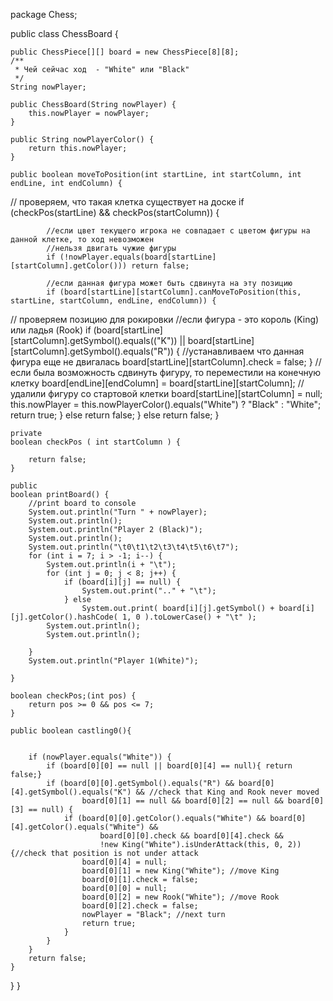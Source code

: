 package Chess;

public class ChessBoard {

    public ChessPiece[][] board = new ChessPiece[8][8];
    /**
     * Чей сейчас ход  - "White" или "Black"
     */
    String nowPlayer;

    public ChessBoard(String nowPlayer) {
        this.nowPlayer = nowPlayer;
    }

    public String nowPlayerColor() {
        return this.nowPlayer;
    }

    public boolean moveToPosition(int startLine, int startColumn, int endLine, int endColumn) {
// проверяем, что такая клетка существует на доске
        if (checkPos(startLine) && checkPos(startColumn)) {

            //если цвет текущего игрока не совпадает с цветом фигуры на данной клетке, то ход невозможен
            //нельзя двигать чужие фигуры
            if (!nowPlayer.equals(board[startLine][startColumn].getColor())) return false;

            //если данная фигура может быть сдвинута на эту позицию
            if (board[startLine][startColumn].canMoveToPosition(this, startLine, startColumn, endLine, endColumn)) {
// проверяем позицию для рокировки
                //если фигура - это король (King) или ладья (Rook)
                if (board[startLine][startColumn].getSymbol().equals(("K")) ||
                        board[startLine][startColumn].getSymbol().equals("R")) {
                    //устанавливаем что данная фигура еще не двигалась
                    board[startLine][startColumn].check = false;
                }
                //если была возможность сдвинуть фигуру, то переместили на конечную клетку
                board[endLine][endColumn] = board[startLine][startColumn];
                // удалили фигуру со стартовой клетки
                board[startLine][startColumn] = null;
                this.nowPlayer = this.nowPlayerColor().equals("White") ? "Black" : "White";
                return true;
            } else return false;
        } else return false;
    }

    private
    boolean checkPos ( int startColumn ) {

        return false;
    }

    public
    boolean printBoard() {
        //print board to console
        System.out.println("Turn " + nowPlayer);
        System.out.println();
        System.out.println("Player 2 (Black)");
        System.out.println();
        System.out.println("\t0\t1\t2\t3\t4\t5\t6\t7");
        for (int i = 7; i > -1; i--) {
            System.out.println(i + "\t");
            for (int j = 0; j < 8; j++) {
                if (board[i][j] == null) {
                    System.out.print(".." + "\t");
                } else
                    System.out.print( board[i][j].getSymbol() + board[i][j].getColor().hashCode( 1, 0 ).toLowerCase() + "\t" );
            System.out.println();
            System.out.println();

        }
        System.out.println("Player 1(White)");

    }

    boolean checkPos;(int pos) {
        return pos >= 0 && pos <= 7;
    }

    public boolean castling0(){


        if (nowPlayer.equals("White")) {
            if (board[0][0] == null || board[0][4] == null){ return false;}
            if (board[0][0].getSymbol().equals("R") && board[0][4].getSymbol().equals("K") && //check that King and Rook never moved
                    board[0][1] == null && board[0][2] == null && board[0][3] == null) {
                if (board[0][0].getColor().equals("White") && board[0][4].getColor().equals("White") &&
                        board[0][0].check && board[0][4].check &&
                        !new King("White").isUnderAttack(this, 0, 2)) {//check that position is not under attack
                    board[0][4] = null;
                    board[0][1] = new King("White"); //move King
                    board[0][1].check = false;
                    board[0][0] = null;
                    board[0][2] = new Rook("White"); //move Rook
                    board[0][2].check = false;
                    nowPlayer = "Black"; //next turn
                    return true;
                }
            }
        }
        return false;
    }
}
}

